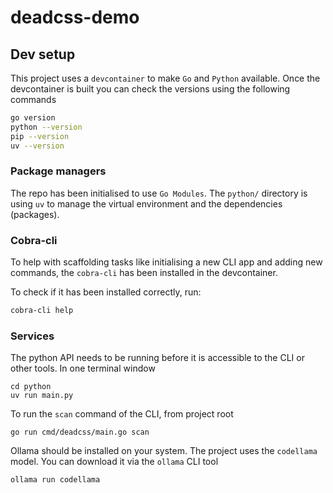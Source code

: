 # deadcss-demo

## Dev setup
This project uses a `devcontainer` to make `Go` and `Python` available. Once the devcontainer is built you can check the versions using the following commands

```bash
go version
python --version
pip --version
uv --version
```

### Package managers
The repo has been initialised to use `Go Modules`. The `python/` directory is using `uv` to manage the virtual environment and the dependencies (packages).

### Cobra-cli
To help with scaffolding tasks like initialising a new CLI app and adding new commands, the `cobra-cli` has been installed in the devcontainer.

To check if it has been installed correctly, run:
```bash
cobra-cli help
```

### Services
The python API needs to be running before it is accessible to the CLI or other tools. In one terminal window
```
cd python
uv run main.py
```

To run the `scan` command of the CLI, from project root
```
go run cmd/deadcss/main.go scan
```

Ollama should be installed on your system. The project uses the `codellama` model. You can download it via the `ollama` CLI tool
```
ollama run codellama
```
